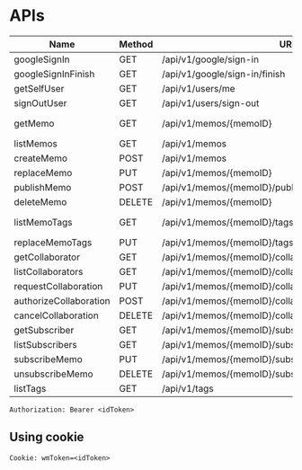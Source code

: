 # APIs

| Name                   | Method | URI                                                     |   Authorization    |
| ---------------------- | ------ | ------------------------------------------------------- | :----------------: |
| googleSignIn           | GET    | /api/v1/google/sign-in                                  |         N          |
| googleSignInFinish     | GET    | /api/v1/google/sign-in/finish                           |         N          |
| getSelfUser            | GET    | /api/v1/users/me                                        |         Y          |
| signOutUser            | GET    | /api/v1/users/sign-out                                  |         N          |
| getMemo                | GET    | /api/v1/memos/{memoID}                                  | Y (N if published) |
| listMemos              | GET    | /api/v1/memos                                           |         Y          |
| createMemo             | POST   | /api/v1/memos                                           |         Y          |
| replaceMemo            | PUT    | /api/v1/memos/{memoID}                                  |         Y          |
| publishMemo            | POST   | /api/v1/memos/{memoID}/publish                          |         Y          |
| deleteMemo             | DELETE | /api/v1/memos/{memoID}                                  |         Y          |
| listMemoTags           | GET    | /api/v1/memos/{memoID}/tags                             | Y (N if published) |
| replaceMemoTags        | PUT    | /api/v1/memos/{memoID}/tags                             |         Y          |
| getCollaborator        | GET    | /api/v1/memos/{memoID}/collaborators/{userID}           |         Y          |
| listCollaborators      | GET    | /api/v1/memos/{memoID}/collaborators                    |         Y          |
| requestCollaboration   | PUT    | /api/v1/memos/{memoID}/collaborators/{userID}           |         Y          |
| authorizeCollaboration | POST   | /api/v1/memos/{memoID}/collaborators/{userID}/authorize |         Y          |
| cancelCollaboration    | DELETE | /api/v1/memos/{memoID}/collaborators/{userID}           |         Y          |
| getSubscriber          | GET    | /api/v1/memos/{memoID}/subscribers/{userID}             |         Y          |
| listSubscribers        | GET    | /api/v1/memos/{memoID}/subscribers                      |         Y          |
| subscribeMemo          | PUT    | /api/v1/memos/{memoID}/subscribers/{userID}             |         Y          |
| unsubscribeMemo        | DELETE | /api/v1/memos/{memoID}/subscribers/{userID}             |         Y          |
| listTags               | GET    | /api/v1/tags                                            |         Y          |

```
Authorization: Bearer <idToken>
```

## Using cookie
```
Cookie: wmToken=<idToken>
```
